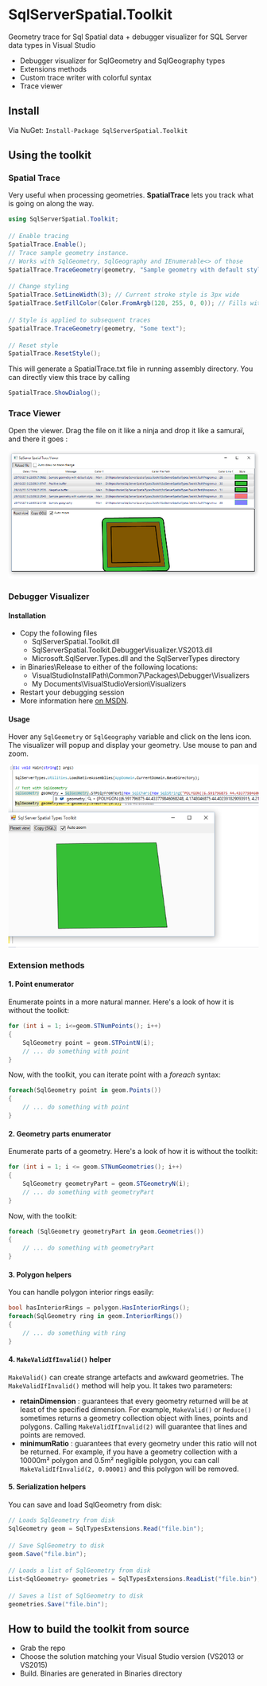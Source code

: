 # SqlServerSpatial.Toolkit
Geometry trace for Sql Spatial data + debugger visualizer for SQL Server data types in Visual Studio

 - Debugger visualizer for SqlGeometry and SqlGeography types
 - Extensions methods
 - Custom trace writer with colorful syntax
 - Trace viewer

## Install
Via NuGet: `Install-Package SqlServerSpatial.Toolkit`

## Using the toolkit
### Spatial Trace

Very useful when processing geometries. **SpatialTrace** lets you track what is going on along the way.
```csharp
using SqlServerSpatial.Toolkit;

// Enable tracing
SpatialTrace.Enable(); 
// Trace sample geometry instance. 
// Works with SqlGeometry, SqlGeography and IEnumerable<> of those
SpatialTrace.TraceGeometry(geometry, "Sample geometry with default style");

// Change styling
SpatialTrace.SetLineWidth(3); // Current stroke style is 3px wide
SpatialTrace.SetFillColor(Color.FromArgb(128, 255, 0, 0)); // Fills with red

// Style is applied to subsequent traces 
SpatialTrace.TraceGeometry(geometry, "Some text");

// Reset style
SpatialTrace.ResetStyle();
```
This will generate a SpatialTrace.txt file in running assembly directory.
You can directly view this trace by calling
```csharp
SpatialTrace.ShowDialog();
```
### Trace Viewer

Open the viewer. Drag the file on it like a ninja and drop it like a samuraï, and there it goes :

 ![Viewer](/img/traceviewer.png?raw=true "Trace Viewer")

### Debugger Visualizer
#### Installation

 - Copy the following files
 	- SqlServerSpatial.Toolkit.dll
 	- SqlServerSpatial.Toolkit.DebuggerVisualizer.VS2013.dll
 	- Microsoft.SqlServer.Types.dll and the SqlServerTypes directory
 - in Binaries\Release to either of the following locations: 
	 - VisualStudioInstallPath\Common7\Packages\Debugger\Visualizers
	 - My Documents\VisualStudioVersion\Visualizers
 - Restart your debugging session
 - More information here [on MSDN](https://msdn.microsoft.com/en-us/library/sb2yca43.aspx).

#### Usage

Hover any `SqlGeometry` or `SqlGeography` variable and click on the lens icon. The visualizer will popup and display your geometry. Use mouse to pan and zoom.

![Screen capture](/img/debugvis.png?raw=true "Screen capture")

### Extension methods

#### 1. Point enumerator
Enumerate points in a more natural manner. Here's a look of how it is without the toolkit:
```csharp
for (int i = 1; i<=geom.STNumPoints(); i++)
{
	SqlGeometry point = geom.STPointN(i);
	// ... do something with point
}
```
Now, with the toolkit, you can iterate point with a *foreach* syntax:
```csharp
foreach(SqlGeometry point in geom.Points())
{
	// ... do something with point
}
```
#### 2. Geometry parts enumerator
Enumerate parts of a geometry. Here's a look of how it is without the toolkit:
```csharp
for (int i = 1; i <= geom.STNumGeometries(); i++)
{
	SqlGeometry geometryPart = geom.STGeometryN(i);
	// ... do something with geometryPart
}
```
Now, with the toolkit:
```csharp
foreach (SqlGeometry geometryPart in geom.Geometries())
{
	// ... do something with geometryPart
}
```
#### 3. Polygon helpers
You can handle polygon interior rings easily:
```csharp
bool hasInteriorRings = polygon.HasInteriorRings();
foreach(SqlGeometry ring in geom.InteriorRings())
{
	// ... do something with ring
}
```
#### 4. `MakeValidIfInvalid()` helper
`MakeValid()` can create strange artefacts and awkward geometries. The `MakeValidIfInvalid()` method will help you.
It takes two parameters:
- **retainDimension** : guarantees that every geometry returned will be at least of the specified dimension. For example, `MakeValid()` or `Reduce()` sometimes returns a geometry collection object with lines, points and polygons. Calling `MakeValidIfInvalid(2)` will guarantee that lines and points are removed.
- **minimumRatio** : guarantees that every geometry under this ratio will not be returned. For example, if you have a geometry collection with a 10000m² polygon and 0.5m² negligible polygon, you can call `MakeValidIfInvalid(2, 0.00001)` and this polygon will be removed.

#### 5. Serialization helpers
You can save and load SqlGeometry from disk:
```csharp
// Loads SqlGeometry from disk
SqlGeometry geom = SqlTypesExtensions.Read("file.bin");

// Save SqlGeometry to disk
geom.Save("file.bin");

// Loads a list of SqlGeometry from disk
List<SqlGeometry> geometries = SqlTypesExtensions.ReadList("file.bin");

// Saves a list of SqlGeometry to disk
geometries.Save("file.bin");
```
## How to build the toolkit from source

 - Grab the repo
 - Choose the solution matching your Visual Studio version (VS2013 or VS2015)
 - Build. Binaries are generated in Binaries directory
